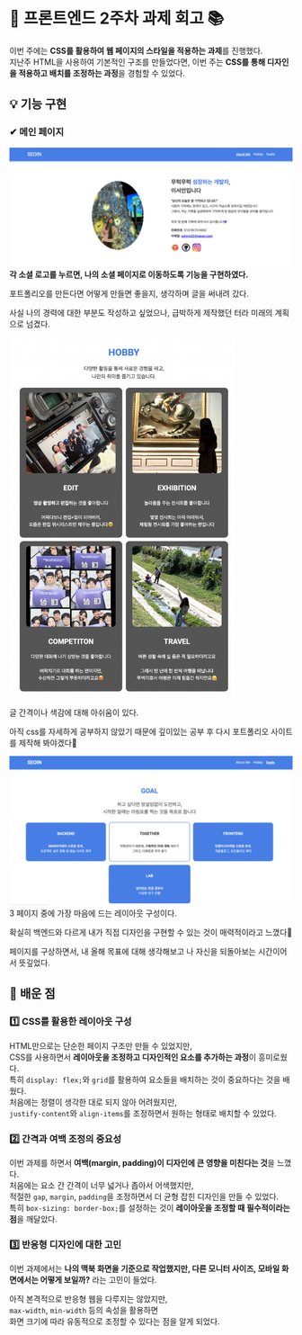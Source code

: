 # **🦁 프론트엔드 2주차 과제 회고 📚**  

이번 주에는 **CSS를 활용하여 웹 페이지의 스타일을 적용하는 과제**를 진행했다.  
지난주 HTML을 사용하여 기본적인 구조를 만들었다면, 이번 주는 **CSS를 통해 디자인을 적용하고 배치를 조정하는 과정**을 경험할 수 있었다.  


## 💡 기능 구현
### ✔︎ 메인 페이지
<img src="./image/img1.png" alt="image1"></img><br/>
**각 소셜 로고를 누르면, 나의 소셜 페이지로 이동하도록 기능을 구현하였다.**

포트폴리오를 만든다면 어떻게 만들면 좋을지, 생각하며 글을 써내려 갔다.

사실 나의 경력에 대한 부분도 작성하고 싶었으나, 급박하게 제작했던 터라 미래의 계획으로 넘겼다.


<img src="./image/img2.png" width="400px" title="px(픽셀) 크기 설정" alt="image1"></img><br/>

글 간격이나 색감에 대해 아쉬움이 있다. 

아직 css를 자세하게 공부하지 않았기 때문에 깊이있는 공부 후 다시 포트폴리오 사이트를 제작해 봐야겠다🤔

<img src="./image/img3.png" alt="image1"></img><br/>
3 페이지 중에 가장 마음에 드는 레이아웃 구성이다.

확실히 백엔드와 다르게 내가 직접 디자인을 구현할 수 있는 것이 매력적이라고 느꼈다🤩

페이지를 구상하면서, 내 올해 목표에 대해 생각해보고 나 자신을 되돌아보는 시간이어서 뜻깊었다.


## **📌 배운 점**  
### 1️⃣ **CSS를 활용한 레이아웃 구성**  
HTML만으로는 단순한 페이지 구조만 만들 수 있었지만,  
CSS를 사용하면서 **레이아웃을 조정하고 디자인적인 요소를 추가하는 과정**이 흥미로웠다.  
특히 `display: flex;`와 `grid`를 활용하여 요소들을 배치하는 것이 중요하다는 것을 배웠다.  
처음에는 정렬이 생각한 대로 되지 않아 어려웠지만,  
`justify-content`와 `align-items`를 조정하면서 원하는 형태로 배치할 수 있었다.  

### 2️⃣ **간격과 여백 조정의 중요성**  
이번 과제를 하면서 **여백(margin, padding)이 디자인에 큰 영향을 미친다는 것**을 느꼈다.  
처음에는 요소 간 간격이 너무 넓거나 좁아서 어색했지만,  
적절한 `gap`, `margin`, `padding`을 조정하면서 더 균형 잡힌 디자인을 만들 수 있었다.  
특히 `box-sizing: border-box;`를 설정하는 것이 **레이아웃을 조정할 때 필수적이라는 점**을 깨달았다.  

### 3️⃣ **반응형 디자인에 대한 고민**  
이번 과제에서는 **나의 맥북 화면을 기준으로 작업했지만, 다른 모니터 사이즈, 모바일 화면에서는 어떻게 보일까?** 라는 고민이 들었다. 

아직 본격적으로 반응형 웹을 다루지는 않았지만,  
`max-width`, `min-width` 등의 속성을 활용하면  
화면 크기에 따라 유동적으로 조정할 수 있다는 점을 알게 되었다.  